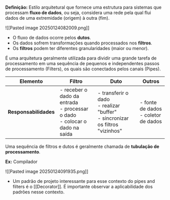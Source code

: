 **Definição:** Estilo arquitetural que fornece uma estrutura para sistemas que processam **fluxo de dados**, ou seja, considera uma rede pela qual flui dados de uma extremidade (origem) à outra (fim).

![[Pasted image 20250124082009.png]] 
- O fluxo de dados ocorre pelos **dutos**.
- Os dados sofrem transformações quando processados nos **filtros**.
- Os **filtros** podem ter diferentes granularidades (maior ou menor).

É uma arquitetura geralmente utilizada para dividir uma grande tarefa de processamento em uma sequência de pequenos e independentes passos de processamento (Filters), os quais são conectados pelos canais (Pipes).

| Elemento              | **Filtro**                                                                     | **Duto**                                                                          | **Outros**                             |
| --------------------- | ------------------------------------------------------------------------------ | --------------------------------------------------------------------------------- | -------------------------------------- |
| **Responsabilidades** | - receber o dado da entrada<br>- processar o dado<br>- colocar o dado na saída | - transferir o dado<br>- realizar "buffer"<br>- sincronizar os filtros "vizinhos" | - fonte de dados<br>- coletor de dados |
Uma sequência de filtros e dutos é geralmente chamada de **tubulação de processamento**.

**Ex:** Compilador

![[Pasted image 20250124091935.png]]
- Um padrão de projeto interessante para esse contexto do pipes and filters é o [[Decorator]]. É importante observar a aplicabilidade dos padrões nesse contexto.